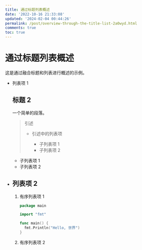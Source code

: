 ```yaml
---
title: 通过标题列表概述
date: '2022-10-16 21:33:08'
updated: '2024-02-04 00:44:26'
permalink: /post/overview-through-the-title-list-2a0wyd.html
comments: true
toc: true
---
```


# 通过标题列表概述

这是通过融合标题和列表进行概述的示例。

* 列表项 1

  ## 标题 2

  一个简单的段落。

  > 引述
  >
  > * 引述中的列表项
  >
  >   * 子列表项 1
  >   * 子列表项 2
  >

  * 子列表项 1
  * 子列表项 2
* ## 列表项 2

  1. 有序列表项 1

      ```go
      package main

      import "fmt"

      func main() {
      	fmt.Println("Hello, 世界")
      }
      ```
  2. 有序列表项 2
